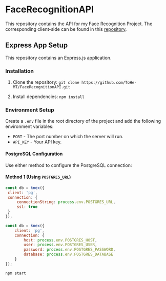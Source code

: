 # FaceRecognitionAPI

This repository contains the API for my Face Recognition Project. The corresponding client-side can be found in this [repository](https://github.com/ToHe-MT/FaceRecognitionClient).

## Express App Setup

This repository contains an Express.js application.

### Installation

1. Clone the repository: `git clone https://github.com/ToHe-MT/FaceRecognitionAPI.git`


2. Install dependencies: `npm install`


### Environment Setup

Create a `.env` file in the root directory of the project and add the following environment variables:

- `PORT` - The port number on which the server will run.
- `API_KEY` - Your API key.

#### PostgreSQL Configuration

Use either method to configure the PostgreSQL connection:

#### Method 1 (Using `POSTGRES_URL`)

```javascript
const db = knex({
 client: 'pg',
 connection: {
     connectionString: process.env.POSTGRES_URL,
     ssl: true
 }
});

const db = knex({
    client: 'pg',
    connection: {
        host: process.env.POSTGRES_HOST,
        user: process.env.POSTGRES_USER,
        password: process.env.POSTGRES_PASSWORD,
        database: process.env.POSTGRES_DATABASE
    }
});

npm start

